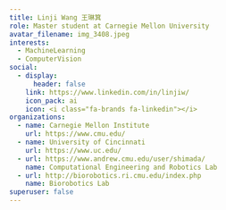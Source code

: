 ```yaml
---
title: Linji Wang 王琳箕
role: Master student at Carnegie Mellon University
avatar_filename: img_3408.jpeg
interests:
  - MachineLearning
  - ComputerVision
social:
  - display:
      header: false
    link: https://www.linkedin.com/in/linjiw/
    icon_pack: ai
    icon: <i class="fa-brands fa-linkedin"></i>
organizations:
  - name: Carnegie Mellon Institute
    url: https://www.cmu.edu/
  - name: University of Cincinnati
    url: https://www.uc.edu/
  - url: https://www.andrew.cmu.edu/user/shimada/
    name: Computational Engineering and Robotics Lab
  - url: http://biorobotics.ri.cmu.edu/index.php
    name: Biorobotics Lab
superuser: false
---
```

